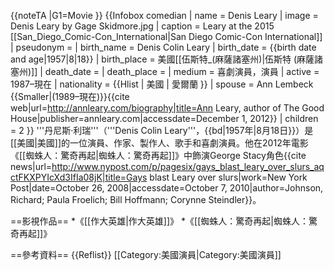 {{noteTA
|G1=Movie
}}
{{Infobox comedian
| name = Denis Leary
| image = Denis Leary by Gage Skidmore.jpg
| caption = Leary at the 2015 [[San_Diego_Comic-Con_International|San Diego Comic-Con International]]
| pseudonym = 
| birth_name = Denis Colin Leary
| birth_date = {{birth date and age|1957|8|18}}
| birth_place = 美國[[伍斯特_(麻薩諸塞州)|伍斯特 (麻薩諸塞州)]]
| death_date = 
| death_place = 
| medium = 喜劇演員，演員
| active = 1987–現在
| nationality = {{Hlist | 美國 | 愛爾蘭 }}
| spouse = Ann Lembeck {{Smaller|(1989–現在)}}<ref name="Ann Leary - The Official Site">{{cite web|url=http://annleary.com/biography|title=Ann Leary, author of The Good House|publisher=annleary.com|accessdate=December 1, 2012}}</ref>
| children = 2
}}
'''丹尼斯·利瑞'''（'''Denis Colin Leary'''，{{bd|1957年|8月18日}}）是[[美國|美國]]的一位演員、作家、製作人、歌手和喜劇演員。他在2012年電影《[[蜘蛛人：驚奇再起|蜘蛛人：驚奇再起]]》中飾演George Stacy角色<ref>{{cite news|url=http://www.nypost.com/p/pagesix/gays_blast_leary_over_slurs_aqctFKXPYIcXd3IfIa08jK|title=Gays blast Leary over slurs|work=New York Post|date=October 26, 2008|accessdate=October 7, 2010|author=Johnson, Richard; Paula Froelich; Bill Hoffmann; Corynne Steindler}}</ref>。

==影視作品==
*《[[作大英雄|作大英雄]]》
*《[[蜘蛛人：驚奇再起|蜘蛛人：驚奇再起]]》

==參考資料==
{{Reflist}}
[[Category:美國演員|Category:美國演員]]